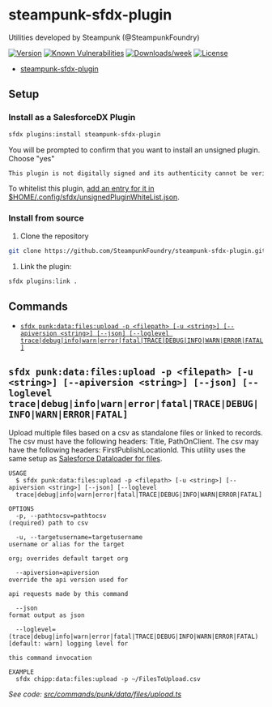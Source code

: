 # steampunk-sfdx-plugin

Utilities developed by Steampunk (@SteampunkFoundry)

[![Version](https://img.shields.io/npm/v/@steampunk/steampunk-sfdx-plugin.svg)](https://www.npmjs.com/package/@steampunk/steampunk-sfdx-plugin)
[![Known Vulnerabilities](https://snyk.io/test/github/steampunkfoundry/steampunk-sfdx-plugin/badge.svg)](https://snyk.io/test/github/steampunkfoundry/steampunk-sfdx-plugin)
[![Downloads/week](https://img.shields.io/npm/dw/@steampunk/steampunk-sfdx-plugin.svg)](https://www.npmjs.com/package/@steampunk/steampunk-sfdx-plugin)
[![License](https://img.shields.io/npm/l/@steampunk/steampunk-sfdx-plugin.svg)](https://www.npmjs.com/package/@steampunk/steampunk-sfdx-plugin)

<!-- toc -->
* [steampunk-sfdx-plugin](#steampunk-sfdx-plugin)
<!-- tocstop -->

<!-- install -->
## Setup

### **Install as a SalesforceDX Plugin**

```bash  
sfdx plugins:install steampunk-sfdx-plugin
```

You will be prompted to confirm that you want to install an unsigned plugin. Choose "yes"

```bash
This plugin is not digitally signed and its authenticity cannot be verified. Continue installation y/n?: y
```

To whitelist this plugin, [add an entry for it in $HOME/.config/sfdx/unsignedPluginWhiteList.json](https://developer.salesforce.com/blogs/2017/10/salesforce-dx-cli-plugin-update.html).

### **Install from source**

1. Clone the repository

```bash  
git clone https://github.com/SteampunkFoundry/steampunk-sfdx-plugin.git
```

1. Link the plugin:

```bash
sfdx plugins:link .
```

## Commands

<!-- commands -->
* [`sfdx punk:data:files:upload -p <filepath> [-u <string>] [--apiversion <string>] [--json] [--loglevel trace|debug|info|warn|error|fatal|TRACE|DEBUG|INFO|WARN|ERROR|FATAL]`](#sfdx-punkdatafilesupload--p-filepath--u-string---apiversion-string---json---loglevel-tracedebuginfowarnerrorfataltracedebuginfowarnerrorfatal)

## `sfdx punk:data:files:upload -p <filepath> [-u <string>] [--apiversion <string>] [--json] [--loglevel trace|debug|info|warn|error|fatal|TRACE|DEBUG|INFO|WARN|ERROR|FATAL]`

Upload multiple files based on a csv as standalone files or linked to records. The csv must have the following headers: Title, PathOnClient. The csv may have the following headers: FirstPublishLocationId. This utility uses the same setup as [Salesforce Dataloader for files](https://help.salesforce.com/articleView?id=000314772&type=1&mode=1).

```
USAGE
  $ sfdx punk:data:files:upload -p <filepath> [-u <string>] [--apiversion <string>] [--json] [--loglevel 
  trace|debug|info|warn|error|fatal|TRACE|DEBUG|INFO|WARN|ERROR|FATAL]

OPTIONS
  -p, --pathtocsv=pathtocsv                                                         (required) path to csv

  -u, --targetusername=targetusername                                               username or alias for the target
                                                                                    org; overrides default target org

  --apiversion=apiversion                                                           override the api version used for
                                                                                    api requests made by this command

  --json                                                                            format output as json

  --loglevel=(trace|debug|info|warn|error|fatal|TRACE|DEBUG|INFO|WARN|ERROR|FATAL)  [default: warn] logging level for
                                                                                    this command invocation

EXAMPLE
  sfdx chipp:data:files:upload -p ~/FilesToUpload.csv
```

_See code: [src/commands/punk/data/files/upload.ts](https://github.com/SteampunkFoundry/steampunk-sfdx-plugin/steampunk-sfdx-plugin/blob/v0.0.1/src/commands/punk/data/files/upload.ts)_
<!-- commandsstop -->
